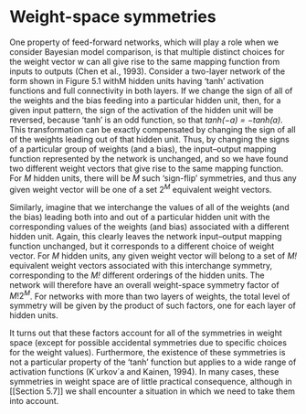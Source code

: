 # Weight-space symmetries
One property of feed-forward networks, which will play a role when we consider
Bayesian model comparison, is that multiple distinct choices for the weight vector
w can all give rise to the same mapping function from inputs to outputs (Chen et al., 1993). Consider a two-layer network of the form shown in Figure 5.1 withM hidden units having ‘tanh’ activation functions and full connectivity in both layers. If we change the sign of all of the weights and the bias feeding into a particular hidden unit, then, for a given input pattern, the sign of the activation of the hidden unit will be reversed, because ‘tanh’ is an odd function, so that *tanh(−a) = −tanh(a)*. This transformation can be exactly compensated by changing the sign of all of the weights leading out of that hidden unit. Thus, by changing the signs of a particular group of weights (and a bias), the input–output mapping function represented by the network is unchanged, and so we have found two different weight vectors that give rise to the same mapping function. For *M* hidden units, there will be *M* such ‘sign-flip’ symmetries, and thus any given weight vector will be one of a set $2^M$ equivalent weight vectors.

Similarly, imagine that we interchange the values of all of the weights (and the
bias) leading both into and out of a particular hidden unit with the corresponding
values of the weights (and bias) associated with a different hidden unit. Again, this
clearly leaves the network input–output mapping function unchanged, but it corresponds to a different choice of weight vector. For *M* hidden units, any given weight vector will belong to a set of *M!* equivalent weight vectors associated with this interchange symmetry, corresponding to the *M!* different orderings of the hidden units. The network will therefore have an overall weight-space symmetry factor of $M!2^M$. For networks with more than two layers of weights, the total level of symmetry will be given by the product of such factors, one for each layer of hidden units.

It turns out that these factors account for all of the symmetries in weight space
(except for possible accidental symmetries due to specific choices for the weight values). Furthermore, the existence of these symmetries is not a particular property of the ‘tanh’ function but applies to a wide range of activation functions (K˙urkov´a and Kainen, 1994). In many cases, these symmetries in weight space are of little practical consequence, although in [[Section 5.7]] we shall encounter a situation in which we need to take them into account.